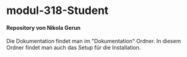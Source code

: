 # modul-318-Student

#### Repository von Nikola Gerun
Die Dokumentation findet man im "Dokumentation" Ordner. In diesem Ordner findet man auch das Setup für die Installation.

